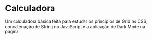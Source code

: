 # Calculadora
Um calculadora básica feita para estudar os princípios de Grid no CSS, concatenação de String no JavaScript e a aplicação de Dark Mode na página
